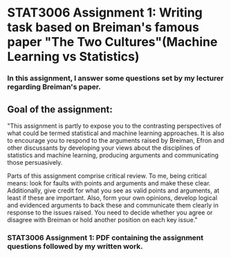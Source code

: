 # STAT3006 Assignment 1: Writing task based on Breiman's famous paper "The Two Cultures"(Machine Learning vs Statistics)

### In this assignment, I answer some questions set by my lecturer regarding Breiman's paper.

## Goal of the assignment:

"This assignment is partly to expose you to the contrasting perspectives of what could be
termed statistical and machine learning approaches. It is also to encourage you to respond to
the arguments raised by Breiman, Efron and other discussants by developing your views
about the disciplines of statistics and machine learning, producing arguments and
communicating those persuasively.

Parts of this assignment comprise critical review. To me, being critical means: look for faults
with points and arguments and make these clear. Additionally, give credit for what you see as
valid points and arguments, at least if these are important. Also, form your own opinions,
develop logical and evidenced arguments to back these and communicate them clearly in
response to the issues raised. You need to decide whether you agree or disagree with Breiman
or hold another position on each key issue."

### STAT3006 Assignment 1: PDF containing the assignment questions followed by my written work.
### 
